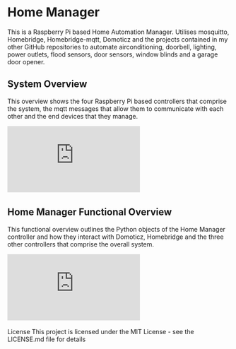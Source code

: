 # Home Manager
This is a Raspberry Pi based Home Automation Manager. Utilises mosquitto, Homebridge, Homebridge-mqtt, Domoticz and the projects contained in my other GitHub repositories to automate airconditioning, doorbell, lighting, power outlets, flood sensors, door sensors, window blinds and a garage door opener.

## System Overview
This overview shows the four Raspberry Pi based controllers that comprise the system, the mqtt messages that allow them to communicate with each other and the end devices that they manage.

![System Overview](https://github.com/roscoe81/Home-Manager/blob/master/Documentation/Home%20Automation%20Overview.pdf)

## Home Manager Functional Overview
This functional overview outlines the Python objects of the Home Manager controller and how they interact with Domoticz, Homebridge and the three other controllers that comprise the overall system.

![Functional Overview](https://github.com/roscoe81/Home-Manager/blob/master/Documentation/Home%20Automation%20OOP%20Functional%20Overview.pdf)

License
This project is licensed under the MIT License - see the LICENSE.md file for details
